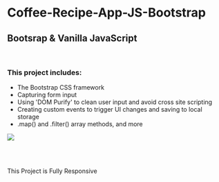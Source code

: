 # Coffee-Recipe-App-JS-Bootstrap

<h2>Bootsrap & Vanilla JavaScript</h2>
<br>
<h3>This project includes:</h3>
<ul>
<li>The Bootstrap CSS framework</li>
<li>Capturing form input</li>
<li>Using 'DOM Purify' to clean user input and avoid cross site scripting</li>
<li>Creating custom events to trigger UI changes and saving to local storage</li>
<li>.map() and .filter() array methods, and more</li>
</ul>

![](screenGif.gif)


<br>
<br>
<p>This Project is Fully Responsive</p>